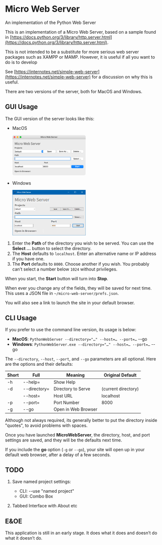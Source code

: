 # Micro Web Server

An implementation of the Python Web Server

This is an implementation of a Micro Web Server, based on a sample found in [https://docs.python.org/3/library/http.server.html](https://docs.python.org/3/library/http.server.html).

This is not intended to be a substitute for more serious web server packages such as XAMPP or MAMP. However, it is useful if all you want to do is to develop

See [https://internotes.net/simple-web-server](https://internotes.net/simple-web-server) for a discussion on why this is useful.

There are two versions of the server, both for MacOS and Windows.

## GUI Usage

The GUI version of the server looks like this:

- MacOS

	<img src="misc/gui-mac.png" width="50%" alt="GUI MacOS">

- Windows

	<img src="misc/gui-windows.png" width="50%" alt="GUI Windows">

1. Enter the __Path__ of the directory you wish to be served. You can use the __Select …__ button to select the directory.
2. The __Host__ defaults to `localhost`. Enter an alternative name or IP address if you have one.
3. The __Port__ defaults to `8000`. Choose another if you wish. You probably can’t select a number below `1024` without privileges.

When you start, the __Start__ button will turn into __Stop__.

When ever you change any of the fields, they will be saved for next time. This uses a JSON file in `~/micro-web-server/prefs.json`.

You will also see a link to launch the site in your default browser.

##	CLI Usage

If you prefer to use the command line version, its usage is below:

- __MacOS__: `PythonWebServer --directory="…" --host=… --port=…` --go
- __Windows__: `PythonWebServer.exe --directory="…" --host=… --port=…` --go

The `--directory`, `--host`, `--port`, and `--go` parameters are all optional. Here are the options and their defaults:

| Short | Full         | Meaning             | Original Default    |
|-------|--------------|---------------------|---------------------|
| -h    | --help=      | Show Help           |                     |
| -d    | --directory= | Directory to Serve  | (current directory) |
|       | --host=      | Host URL            | localhost           |
| -p    | --port=      | Port Number         | 8000                |
| -g    | --go         | Open in Web Browser |                     |

Although not always required, its generally better to put the directory inside "quotes", to avoid problems with spaces.

Once you have launched __MicroWebServer__, the directory, host, and port settings are saved, and they will be the defaults next time.

If you include the __go__ option (`-g` or `--go`), your site will open up in your default web browser, after a delay of a few seconds.

## TODO

1. Save named project settings:

	- CLI: --use "named project"
	- GUI: Combo Box

2. Tabbed Interface with About etc


## E&OE

This application is still in an early stage. It does what it does and doesn’t do what it doesn’t do.
